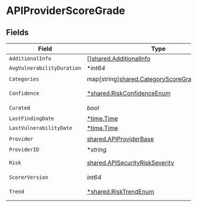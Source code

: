 # APIProviderScoreGrade


## Fields

| Field                                                                                                        | Type                                                                                                         | Required                                                                                                     | Description                                                                                                  |
| ------------------------------------------------------------------------------------------------------------ | ------------------------------------------------------------------------------------------------------------ | ------------------------------------------------------------------------------------------------------------ | ------------------------------------------------------------------------------------------------------------ |
| `AdditionalInfo`                                                                                             | [][shared.AdditionalInfo](../../../pkg/models/shared/additionalinfo.md)                                      | :heavy_minus_sign:                                                                                           | N/A                                                                                                          |
| `AvgVulnerabilityDuration`                                                                                   | **int64*                                                                                                     | :heavy_minus_sign:                                                                                           | N/A                                                                                                          |
| `Categories`                                                                                                 | map[string][shared.CategoryScoreGradeNoFindings](../../../pkg/models/shared/categoryscoregradenofindings.md) | :heavy_check_mark:                                                                                           | N/A                                                                                                          |
| `Confidence`                                                                                                 | [*shared.RiskConfidenceEnum](../../../pkg/models/shared/riskconfidenceenum.md)                               | :heavy_minus_sign:                                                                                           | An enumeration.                                                                                              |
| `Curated`                                                                                                    | *bool*                                                                                                       | :heavy_check_mark:                                                                                           | N/A                                                                                                          |
| `LastFindingDate`                                                                                            | [*time.Time](https://pkg.go.dev/time#Time)                                                                   | :heavy_minus_sign:                                                                                           | N/A                                                                                                          |
| `LastVulnerabilityDate`                                                                                      | [*time.Time](https://pkg.go.dev/time#Time)                                                                   | :heavy_minus_sign:                                                                                           | N/A                                                                                                          |
| `Provider`                                                                                                   | [shared.APIProviderBase](../../../pkg/models/shared/apiproviderbase.md)                                      | :heavy_check_mark:                                                                                           | N/A                                                                                                          |
| `ProviderID`                                                                                                 | **string*                                                                                                    | :heavy_minus_sign:                                                                                           | N/A                                                                                                          |
| `Risk`                                                                                                       | [shared.APISecurityRiskSeverity](../../../pkg/models/shared/apisecurityriskseverity.md)                      | :heavy_check_mark:                                                                                           | An `enum`eration.                                                                                            |
| `ScorerVersion`                                                                                              | *int64*                                                                                                      | :heavy_check_mark:                                                                                           | N/A                                                                                                          |
| `Trend`                                                                                                      | [*shared.RiskTrendEnum](../../../pkg/models/shared/risktrendenum.md)                                         | :heavy_minus_sign:                                                                                           | An enumeration.                                                                                              |